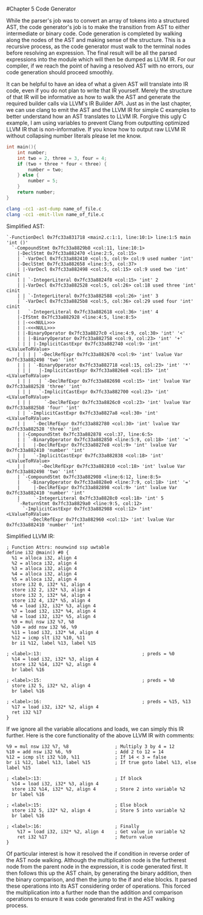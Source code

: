 #Chapter 5 Code Generator

While the parser's job was to convert an array of tokens into a structured AST, the code generator's job is to make the transition from AST to either intermediate or binary code. Code generation is completed by walking along the nodes of the AST and making sense of the structure. This is a recursive process, as the code generator must walk to the terminal nodes before resolving an expression. The final result will be all the parsed expressions into the module which will then be dumped as LLVM IR. For our compiler, if we reach the point of having a resolved AST with no errors, our code generation should proceed smoothly.

It can be helpful to have an idea of what a given AST will translate into IR code, even if you do not plan to write that IR yourself. Merely the structure of that IR will be informative as how to walk the AST and generate the required builder calls via LLVM's IR Builder API. Just as in the last chapter, we can use clang to emit the AST and the LLVM IR for simple C examples to better understand how an AST translates to LLVM IR. Forgive this ugly C example, I am using variables to prevent Clang from outputting optimized LLVM IR that is non-informative. If you know how to output raw LLVM IR without collapsing number literals please let me know.

```c
int main(){
    int number;
    int two = 2, three = 3, four = 4;
    if (two + three * four < three) {
        number = two;
    } else {
        number = 5;
    }
    return number;
}
```

```bash
clang -cc1 -ast-dump name_of_file.c
clang -cc1 -emit-llvm name_of_file.c
```

Simplified AST:
```
`-FunctionDecl 0x7fc33a831718 <main2.c:1:1, line:10:1> line:1:5 main 'int ()'
  `-CompoundStmt 0x7fc33a8829b8 <col:11, line:10:1>
    |-DeclStmt 0x7fc33a882470 <line:2:5, col:15>
    | `-VarDecl 0x7fc33a882410 <col:5, col:9> col:9 used number 'int'
    |-DeclStmt 0x7fc33a882658 <line:3:5, col:37>
    | |-VarDecl 0x7fc33a882498 <col:5, col:15> col:9 used two 'int' cinit
    | | `-IntegerLiteral 0x7fc33a8824f8 <col:15> 'int' 2
    | |-VarDecl 0x7fc33a882528 <col:5, col:26> col:18 used three 'int' cinit
    | | `-IntegerLiteral 0x7fc33a882588 <col:26> 'int' 3
    | `-VarDecl 0x7fc33a8825b8 <col:5, col:36> col:29 used four 'int' cinit
    |   `-IntegerLiteral 0x7fc33a882618 <col:36> 'int' 4
    |-IfStmt 0x7fc33a882928 <line:4:5, line:8:5>
    | |-<<<NULL>>>
    | |-<<<NULL>>>
    | |-BinaryOperator 0x7fc33a8827c0 <line:4:9, col:30> 'int' '<'
    | | |-BinaryOperator 0x7fc33a882758 <col:9, col:23> 'int' '+'
    | | | |-ImplicitCastExpr 0x7fc33a882740 <col:9> 'int' <LValueToRValue>
    | | | | `-DeclRefExpr 0x7fc33a882670 <col:9> 'int' lvalue Var 0x7fc33a882498 'two' 'int'
    | | | `-BinaryOperator 0x7fc33a882718 <col:15, col:23> 'int' '*'
    | | |   |-ImplicitCastExpr 0x7fc33a8826e8 <col:15> 'int' <LValueToRValue>
    | | |   | `-DeclRefExpr 0x7fc33a882698 <col:15> 'int' lvalue Var 0x7fc33a882528 'three' 'int'
    | | |   `-ImplicitCastExpr 0x7fc33a882700 <col:23> 'int' <LValueToRValue>
    | | |     `-DeclRefExpr 0x7fc33a8826c0 <col:23> 'int' lvalue Var 0x7fc33a8825b8 'four' 'int'
    | | `-ImplicitCastExpr 0x7fc33a8827a8 <col:30> 'int' <LValueToRValue>
    | |   `-DeclRefExpr 0x7fc33a882780 <col:30> 'int' lvalue Var 0x7fc33a882528 'three' 'int'
    | |-CompoundStmt 0x7fc33a882878 <col:37, line:6:5>
    | | `-BinaryOperator 0x7fc33a882850 <line:5:9, col:18> 'int' '='
    | |   |-DeclRefExpr 0x7fc33a8827e8 <col:9> 'int' lvalue Var 0x7fc33a882410 'number' 'int'
    | |   `-ImplicitCastExpr 0x7fc33a882838 <col:18> 'int' <LValueToRValue>
    | |     `-DeclRefExpr 0x7fc33a882810 <col:18> 'int' lvalue Var 0x7fc33a882498 'two' 'int'
    | `-CompoundStmt 0x7fc33a882908 <line:6:12, line:8:5>
    |   `-BinaryOperator 0x7fc33a8828e0 <line:7:9, col:18> 'int' '='
    |     |-DeclRefExpr 0x7fc33a882898 <col:9> 'int' lvalue Var 0x7fc33a882410 'number' 'int'
    |     `-IntegerLiteral 0x7fc33a8828c0 <col:18> 'int' 5
    `-ReturnStmt 0x7fc33a8829a0 <line:9:5, col:12>
      `-ImplicitCastExpr 0x7fc33a882988 <col:12> 'int' <LValueToRValue>
        `-DeclRefExpr 0x7fc33a882960 <col:12> 'int' lvalue Var 0x7fc33a882410 'number' 'int'

```

Simplified LLVM IR:
```
; Function Attrs: nounwind ssp uwtable
define i32 @main() #0 {
  %1 = alloca i32, align 4
  %2 = alloca i32, align 4
  %3 = alloca i32, align 4
  %4 = alloca i32, align 4
  %5 = alloca i32, align 4
  store i32 0, i32* %1, align 4
  store i32 2, i32* %3, align 4
  store i32 3, i32* %4, align 4
  store i32 4, i32* %5, align 4
  %6 = load i32, i32* %3, align 4
  %7 = load i32, i32* %4, align 4
  %8 = load i32, i32* %5, align 4
  %9 = mul nsw i32 %7, %8
  %10 = add nsw i32 %6, %9
  %11 = load i32, i32* %4, align 4
  %12 = icmp slt i32 %10, %11
  br i1 %12, label %13, label %15

; <label>:13:                                     ; preds = %0
  %14 = load i32, i32* %3, align 4
  store i32 %14, i32* %2, align 4
  br label %16

; <label>:15:                                     ; preds = %0
  store i32 5, i32* %2, align 4
  br label %16

; <label>:16:                                     ; preds = %15, %13
  %17 = load i32, i32* %2, align 4
  ret i32 %17
}
```

If we ignore all the variable allocations and loads, we can simply this IR further. Here is the core functionality of the above LLVM IR with comments:
```
%9 = mul nsw i32 %7, %8                 ; Multiply 3 by 4 = 12
%10 = add nsw i32 %6, %9                ; Add 2 to 12 = 14
%12 = icmp slt i32 %10, %11             ; If 14 < 3 = false
br i1 %12, label %13, label %15         ; If true goto label %13, else label %15

; <label>:13:                           ; If block
  %14 = load i32, i32* %3, align 4
  store i32 %14, i32* %2, align 4       ; Store 2 into variable %2
  br label %16

; <label>:15:                           ; Else block      
  store i32 5, i32* %2, align 4         ; Store 5 into variable %2
  br label %16

; <label>:16:                           ; Finally
    %17 = load i32, i32* %2, align 4    ; Get value in variable %2
    ret i32 %17                         ; Return value
}

```

Of particular interest is how it resolved the if condition in reverse order of the AST node walking. Although the multiplication node is the furtherest node from the parent node in the expression, it is code generated first. It then follows this up the AST chain, by generating the binary addition, then the binary comparison, and then the jump to the if and else blocks. It parsed these operations into its AST considering order of operations. This forced the multiplication into a further node than the addition and comparison operations to ensure it was code generated first in the AST walking process.
